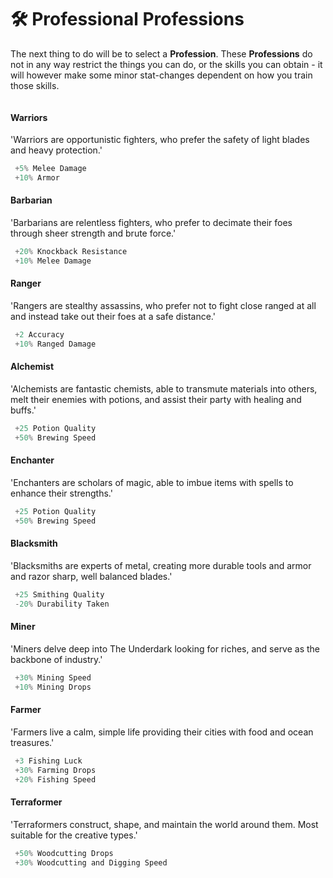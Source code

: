 # 🛠️ Professional Professions

The next thing to do will be to select a **Profession**. These **Professions** do not in any way restrict the things you can do, or the skills you can obtain - it will however make some minor stat-changes dependent on how you train those skills.&#x20;

<figure><img src="../../../.gitbook/assets/Screenshot_2024-03-23_204420.png" alt=""><figcaption></figcaption></figure>

#### Warriors

'Warriors are opportunistic fighters, who prefer the safety of light blades and heavy protection.'

```c
 +5% Melee Damage
 +10% Armor
```

#### Barbarian

'Barbarians are relentless fighters, who prefer to decimate their foes through sheer strength and brute force.'

```c
 +20% Knockback Resistance
 +10% Melee Damage
```

#### Ranger

'Rangers are stealthy assassins, who prefer not to fight close ranged at all and instead take out their foes at a safe distance.'

```c
 +2 Accuracy
 +10% Ranged Damage
```

#### Alchemist

'Alchemists are fantastic chemists, able to transmute materials into others, melt their enemies with potions, and assist their party with healing and buffs.'

```c
 +25 Potion Quality
 +50% Brewing Speed
```

#### Enchanter

'Enchanters are scholars of magic, able to imbue items with spells to enhance their strengths.'

```c
 +25 Potion Quality
 +50% Brewing Speed
```

#### Blacksmith

'Blacksmiths are experts of metal, creating more durable tools and armor and razor sharp, well balanced blades.'

```c
 +25 Smithing Quality
 -20% Durability Taken
```

#### Miner

'Miners delve deep into The Underdark looking for riches, and serve as the backbone of industry.'

```c
 +30% Mining Speed
 +10% Mining Drops
```

#### Farmer

'Farmers live a calm, simple life providing their cities with food and ocean treasures.'

```c
 +3 Fishing Luck
 +30% Farming Drops
 +20% Fishing Speed
```

#### Terraformer

'Terraformers construct, shape, and maintain the world around them. Most suitable for the creative types.'

```c
 +50% Woodcutting Drops
 +30% Woodcutting and Digging Speed
```
